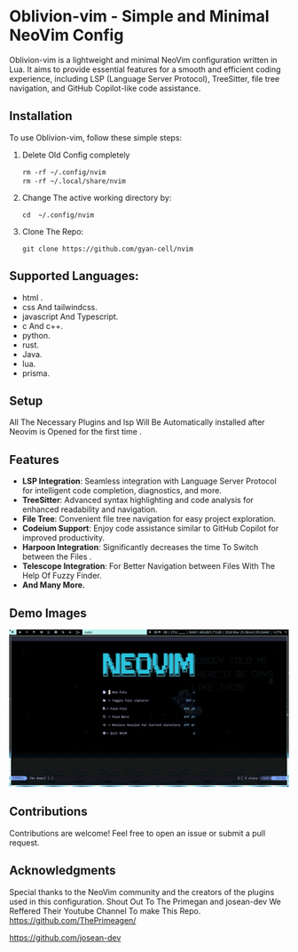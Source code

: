 # Oblivion-vim - Simple and Minimal NeoVim Config

Oblivion-vim is a lightweight and minimal NeoVim configuration written in Lua. It aims to provide essential features for a smooth and efficient coding experience, including LSP (Language Server Protocol), TreeSitter, file tree navigation, and GitHub Copilot-like code assistance.


## Installation
To use Oblivion-vim, follow these simple steps:
1. Delete Old Config completely
   ```
   rm -rf ~/.config/nvim
   rm -rf ~/.local/share/nvim
   ```

4. Change The active working directory by:
   ```
   cd  ~/.config/nvim
   ```

5. Clone The Repo:
 
   ```
   git clone https://github.com/gyan-cell/nvim
   ```


## Supported Languages:
- html .
- css And tailwindcss.
- javascript And Typescript.
- c And c++.
- python.
- rust.
- Java.
- lua.
- prisma.


## Setup
All The Necessary Plugins and lsp Will Be Automatically installed after Neovim is Opened for the first time .

## Features
- **LSP Integration**: Seamless integration with Language Server Protocol for intelligent code completion, diagnostics, and more.
- **TreeSitter**: Advanced syntax highlighting and code analysis for enhanced readability and navigation.
- **File Tree**: Convenient file tree navigation for easy project exploration.
- **Codeium Support**: Enjoy code assistance similar to GitHub Copilot for improved productivity.
- **Harpoon Integration**: Significantly decreases the time To Switch between the Files .
- **Telescope Integration**: For Better Navigation between Files With The Help Of Fuzzy Finder.
- **And Many More.**

## Demo Images

![Screenshot of After Opening setup](https://github.com/gyan-cell/nvim/blob/master/images/demo0.jpeg)



## Contributions
Contributions are welcome! Feel free to open an issue or submit a pull request.

## Acknowledgments
Special thanks to the NeoVim community and the creators of the plugins used in this configuration.
Shout Out To The Primegan and josean-dev We Reffered Their Youtube Channel To make This Repo.
https://github.com/ThePrimeagen/


https://github.com/josean-dev             


